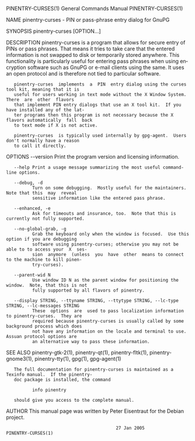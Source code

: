 PINENTRY-CURSES(1)                      General Commands Manual                     PINENTRY-CURSES(1)

NAME
       pinentry-curses - PIN or pass-phrase entry dialog for GnuPG

SYNOPSIS
       pinentry-curses [OPTION...]

DESCRIPTION
       pinentry-curses  is a program that allows for secure entry of PINs or pass phrases.  That means
       it tries to take care that the entered information is not swapped to disk or temporarily stored
       anywhere.   This  functionality is particularly useful for entering pass phrases when using en‐
       cryption software such as GnuPG or e-mail clients using the same.  It uses an open protocol and
       is therefore not tied to particular software.

       pinentry-curses  implements  a  PIN  entry dialog using the curses tool kit, meaning that it is
       useful for users working in text mode without the X Window System.   There  are  other  flavors
       that implement PIN entry dialogs that use an X tool kit.  If you have installed any of the lat‐
       ter programs then this program is not necessary because the X flavors automatically  fall  back
       to text mode if X is not active.

       pinentry-curses  is typically used internally by gpg-agent.  Users don't normally have a reason
       to call it directly.

OPTIONS
       --version
              Print the program version and licensing information.

       --help Print a usage message summarizing the most useful command-line options.

       --debug, -d
              Turn on some debugging.  Mostly useful for the maintainers.  Note that this  may  reveal
              sensitive information like the entered pass phrase.

       --enhanced, -e
              Ask for timeouts and insurance, too.  Note that this is currently not fully supported.

       --no-global-grab, -g
              Grab the keyboard only when the window is focused.  Use this option if you are debugging
              software using pinentry-curses; otherwise you may not be able to to access your  X  ses‐
              sion  anymore  (unless  you  have  other  means to connect to the machine to kill pinen‐
              try-curses).

       --parent-wid N
              Use window ID N as the parent window for positioning the window.  Note, that this is not
              fully supported by all flavors of pinentry.

       --display STRING, --ttyname STRING, --ttytype STRING, --lc-type STRING, --lc-messages STRING
              These  options  are  used to pass localization information to pinentry-curses.  They are
              required because pinentry-curses is usually called by some background process which does
              not have any information on the locale and terminal to use.  Assuan protocol options are
              an alternative way to pass these information.

SEE ALSO
       pinentry-gtk-2(1),  pinentry-qt(1),  pinentry-fltk(1),   pinentry-gnome3(1),   pinentry-tty(1),
       gpg(1), gpg-agent(1)

       The full documentation for pinentry-curses is maintained as a Texinfo manual.  If the pinentry-
       doc package is installed, the command

              info pinentry

       should give you access to the complete manual.

AUTHOR
       This manual page was written by Peter Eisentraut for the Debian project.

                                              27 Jan 2005                           PINENTRY-CURSES(1)
